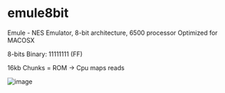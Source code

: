 # emule8bit
Emule - NES Emulator, 8-bit architecture, 6500 processor 
Optimized for MACOSX

8-bits
Binary: 11111111 (FF)

16kb Chunks = ROM -> Cpu maps reads

![image](https://user-images.githubusercontent.com/35966031/163748646-908f9416-7203-49ec-8c9d-06626607c56b.png)


